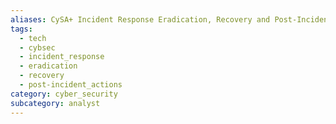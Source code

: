 ```yaml
---
aliases: CySA+ Incident Response Eradication, Recovery and Post-Incident Actions
tags:
  - tech
  - cybsec
  - incident_response
  - eradication
  - recovery
  - post-incident_actions
category: cyber_security
subcategory: analyst
---
```

# 